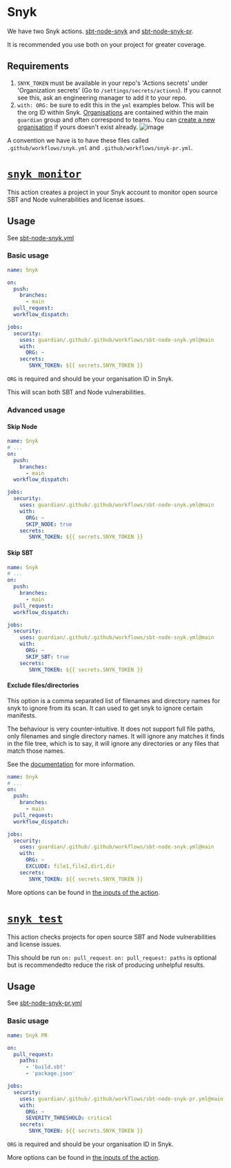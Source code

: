 # Snyk

We have two Snyk actions. [sbt-node-snyk](sbt-node-snyk.yml) and [sbt-node-snyk-pr](sbt-node-snyk-pr.yml).

It is recommended you use both on your project for greater coverage.

## Requirements

1. `SNYK_TOKEN` must be available in your repo's 'Actions secrets' under 'Organization secrets' (Go to `/settings/secrets/actions`). If you cannot see this, ask an engineering manager to add it to your repo.
1. `with: ORG:` be sure to edit this in the `yml` examples below. This will be the org ID within Snyk. [Organisations](https://docs.snyk.io/introducing-snyk/snyks-core-concepts/groups-organizations-and-users#snyk-organizations) are contained within the main `guardian` group and often correspond to teams. You can [create a new organisation](https://docs.snyk.io/features/user-and-group-management/managing-groups-and-organizations/manage-snyk-organizations) if yours doesn't exist already.
![image](https://user-images.githubusercontent.com/48949546/112194614-f6985880-8c00-11eb-946f-a88fdae57662.jpg)

A convention we have is to have these files called `.github/workflows/snyk.yml` and `.github/workflows/snyk-pr.yml`.

# [`snyk monitor`](https://docs.snyk.io/snyk-cli/commands/monitor)

This action creates a project in your Snyk account to monitor open source SBT and Node vulnerabilities and license issues.

## Usage

See [sbt-node-snyk.yml](sbt-node-snyk.yml)

### Basic usage

```yml
name: Snyk

on:
  push:
    branches:
      - main
  pull_request:
  workflow_dispatch:

jobs:
  security:
    uses: guardian/.github/.github/workflows/sbt-node-snyk.yml@main
    with:
      ORG: ~
    secrets:
       SNYK_TOKEN: ${{ secrets.SNYK_TOKEN }}
```

`ORG` is required and should be your organisation ID in Snyk.

This will scan both SBT and Node vulnerabilities.

### Advanced usage

#### Skip Node

```yml
name: Snyk
# ...
on:
  push:
    branches:
      - main
  workflow_dispatch:

jobs:
  security:
    uses: guardian/.github/.github/workflows/sbt-node-snyk.yml@main
    with:
      ORG: ~
      SKIP_NODE: true
    secrets:
       SNYK_TOKEN: ${{ secrets.SNYK_TOKEN }}
```

#### Skip SBT

```yml
name: Snyk
# ...
on:
  push:
    branches:
      - main
  pull_request:
  workflow_dispatch:

jobs:
  security:
    uses: guardian/.github/.github/workflows/sbt-node-snyk.yml@main
    with:
      ORG: ~
      SKIP_SBT: true
    secrets:
       SNYK_TOKEN: ${{ secrets.SNYK_TOKEN }}
```

#### Exclude files/directories

This option is a comma separated list of filenames and directory names for snyk
to ignore from its scan. It can used to get snyk to ignore certain manifests.

The behaviour is very counter-intuitive. It does not support full file paths,
only filenames and single directory names. It will ignore any matches it finds
in the file tree, which is to say, it will ignore any directories or any files that
match those names.

See the [documentation](https://docs.snyk.io/snyk-cli/commands/monitor#exclude-less-than-name-greater-than-less-than-name-greater-than-...greater-than)
for more information. 

```yml
name: Snyk
# ...
on:
  push:
    branches:
      - main
  pull_request:
  workflow_dispatch:

jobs:
  security:
    uses: guardian/.github/.github/workflows/sbt-node-snyk.yml@main
    with:
      ORG: ~
      EXCLUDE: file1,file2,dir1,dir
    secrets:
       SNYK_TOKEN: ${{ secrets.SNYK_TOKEN }}
```

More options can be found in [the inputs of the action](sbt-node-snyk.yml#L5).

# [`snyk test`](https://docs.snyk.io/snyk-cli/commands/test)

This action checks projects for open source SBT and Node vulnerabilities and license issues.

This should be run `on: pull_request`. `on: pull_request: paths` is optional but is recommendedto reduce the risk of producing unhelpful results.

## Usage

See [sbt-node-snyk-pr.yml](sbt-node-snyk-pr.yml)

### Basic usage

```yml
name: Snyk PR

on:
  pull_request:
    paths:
      - 'build.sbt'
      - 'package.json'

jobs:
  security:
    uses: guardian/.github/.github/workflows/sbt-node-snyk-pr.yml@main
    with:
      ORG: ~
      SEVERITY_THRESHOLD: critical
    secrets:
       SNYK_TOKEN: ${{ secrets.SNYK_TOKEN }}
```

`ORG` is required and should be your organisation ID in Snyk.

More options can be found in [the inputs of the action](sbt-node-snyk-pr.yml#L5).
